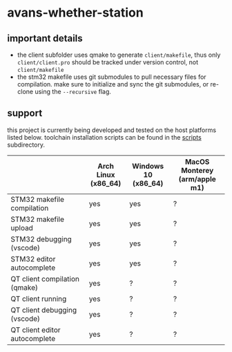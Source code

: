 # avans-whether-station

## important details

- the client subfolder uses qmake to generate `client/makefile`, thus only
  `client/client.pro` should be tracked under version control, not
  `client/makefile`
- the stm32 makefile uses git submodules to pull necessary files for
  compilation. make sure to initialize and sync the git submodules, or re-clone
  using the `--recursive` flag.

## support

this project is currently being developed and tested on the host platforms
listed below. toolchain installation scripts can be found in the
[scripts](scripts) subdirectory.

||Arch Linux<br>(x86_64)|Windows 10<br>(x86_64)|MacOS Monterey<br>(arm/apple m1)|
|-|-|-|-|
|STM32 makefile compilation|yes|yes|?|
|STM32 makefile upload|yes|yes|?|
|STM32 debugging (vscode)|yes|yes|?|
|STM32 editor autocomplete|yes|yes|?|
|QT client compilation (qmake)|yes|?|?|
|QT client running|yes|?|?|
|QT client debugging (vscode)|yes|?|?|
|QT client editor autocomplete|yes|?|?|
